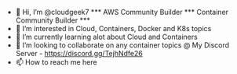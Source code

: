 - 👋 Hi, I’m @cloudgeek7 *** AWS Community Builder *** Container Community Builder ***
- 👀 I’m interested in Cloud, Containers, Docker and K8s topics
- 🌱 I’m currently learning alot about Cloud and Containers
- 💞️ I’m looking to collaborate on any container topics @ My Discord Server - https://discord.gg/TejhNdfe26
- 📫 How to reach me here

<!---
cloudgeek7/cloudgeek7 is a ✨ special ✨ repository because its `README.md` (this file) appears on your GitHub profile.
You can click the Preview link to take a look at your changes.
--->
